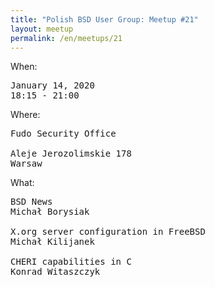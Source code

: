 ```yaml
---
title: "Polish BSD User Group: Meetup #21"
layout: meetup
permalink: /en/meetups/21
---
```

When:
<pre>
January 14, 2020
18:15 - 21:00
</pre>
Where:
<pre>
Fudo Security Office

Aleje Jerozolimskie 178
Warsaw
</pre>
What:

<pre style="white-space: pre-wrap;">
BSD News
Michał Borysiak

X.org server configuration in FreeBSD
Michał Kilijanek

CHERI capabilities in C
Konrad Witaszczyk
</pre>
